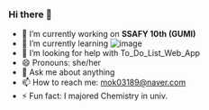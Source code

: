 ### Hi there 👋
- 🔭 I’m currently working on **SSAFY 10th (GUMI)**
- 🌱 I’m currently learning ![image](https://img.shields.io/badge/Python-FFD43B?style=for-the-badge&logo=python&logoColor=blue)
- 🤔 I’m looking for help with To_Do_List_Web_App
- 😄 Pronouns: she/her
- 💬 Ask me about anything
- 📫 How to reach me: mok03189@naver.com
- ⚡ Fun fact: I majored Chemistry in univ.

<!--
**hyojukim-game-on/hyojukim-game-on** is a ✨ _special_ ✨ repository because its `README.md` (this file) appears on your GitHub profile.
